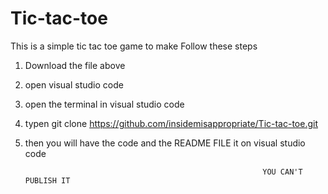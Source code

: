 # Tic-tac-toe
This is a simple tic tac toe game to make
Follow these steps
1. Download the file above
2. open visual studio code
3. open the terminal in visual studio code
4. typen git clone https://github.com/insidemisappropriate/Tic-tac-toe.git
5. then you will have the code and the README FILE it on visual studio code



                                                            YOU CAN'T PUBLISH IT
